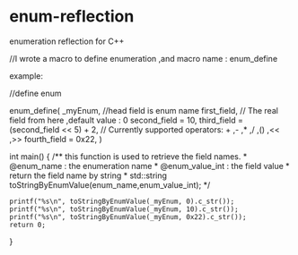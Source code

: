 # enum-reflection
enumeration reflection for C++



//I wrote a macro to define enumeration ,and macro name : enum_define 

example:

//define enum 

enum_define(	_myEnum, 	//head field is enum name
		first_field,	// The real field  from here  ,default value : 0
		second_field = 10,
		third_field = (second_field << 5) + 2, // Currently supported operators: + ,- ,* ,/ ,() ,<< ,>>	
		fourth_field = 0x22,
	)

	
int main()
{
	/** this function is used to retrieve the field names.
	*	@enum_name : the enumeration name
	*	@enum_value_int : the field value
	*	return	 the field name by string
	*	std::string toStringByEnumValue(enum_name,enum_value_int);
	*/

	printf("%s\n", toStringByEnumValue(_myEnum, 0).c_str());
	printf("%s\n", toStringByEnumValue(_myEnum, 10).c_str());
	printf("%s\n", toStringByEnumValue(_myEnum, 0x22).c_str());
	return 0;	
}
